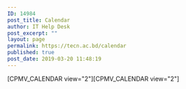 ```yaml
---
ID: 14984
post_title: Calendar
author: IT Help Desk
post_excerpt: ""
layout: page
permalink: https://tecn.ac.bd/calendar
published: true
post_date: 2019-03-20 11:48:19
---
```

[CPMV_CALENDAR view="2"][CPMV_CALENDAR view="2"]